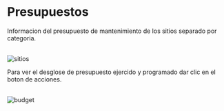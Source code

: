# Presupuestos

Informacion del presupuesto de mantenimiento de los sitios separado por categoria.<br><br>


![sitios](/images/docs/documentp/sitiosbudgets.png)

Para ver el desglose de presupuesto ejercido y programado dar clic en el boton de acciones.<br><br>

![budget](/images/docs/documentp/tablaBudget.png)

